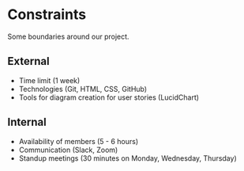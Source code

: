 # Constraints

Some boundaries around our project.

## External

- Time limit (1 week)
- Technologies (Git, HTML, CSS, GitHub)
- Tools for diagram creation for user stories (LucidChart)

## Internal

- Availability of members (5 - 6 hours)
- Communication (Slack, Zoom)
- Standup meetings (30 minutes on Monday, Wednesday, Thursday)
